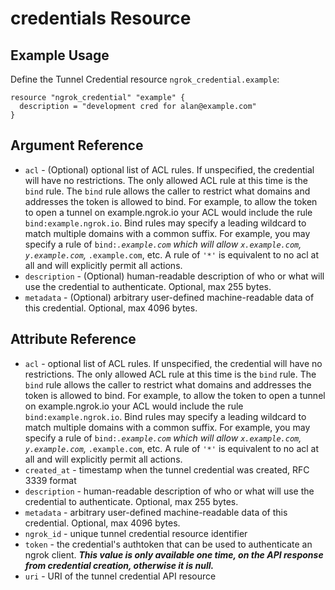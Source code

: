# credentials Resource

## Example Usage

Define the Tunnel Credential resource `ngrok_credential.example`:

```
resource "ngrok_credential" "example" {
  description = "development cred for alan@example.com"
}
```

## Argument Reference

* `acl` - (Optional) optional list of ACL rules. If unspecified, the credential will have no restrictions. The only allowed ACL rule at this time is the <code>bind</code> rule. The <code>bind</code> rule allows the caller to restrict what domains and addresses the token is allowed to bind. For example, to allow the token to open a tunnel on example.ngrok.io your ACL would include the rule <code>bind:example.ngrok.io</code>. Bind rules may specify a leading wildcard to match multiple domains with a common suffix. For example, you may specify a rule of <code>bind:*.example.com</code> which will allow <code>x.example.com</code>, <code>y.example.com</code>, <code>*.example.com</code>, etc. A rule of <code>'*'</code> is equivalent to no acl at all and will explicitly permit all actions.
* `description` - (Optional) human-readable description of who or what will use the credential to authenticate. Optional, max 255 bytes.
* `metadata` - (Optional) arbitrary user-defined machine-readable data of this credential. Optional, max 4096 bytes.

## Attribute Reference

* `acl` - optional list of ACL rules. If unspecified, the credential will have no restrictions. The only allowed ACL rule at this time is the <code>bind</code> rule. The <code>bind</code> rule allows the caller to restrict what domains and addresses the token is allowed to bind. For example, to allow the token to open a tunnel on example.ngrok.io your ACL would include the rule <code>bind:example.ngrok.io</code>. Bind rules may specify a leading wildcard to match multiple domains with a common suffix. For example, you may specify a rule of <code>bind:*.example.com</code> which will allow <code>x.example.com</code>, <code>y.example.com</code>, <code>*.example.com</code>, etc. A rule of <code>'*'</code> is equivalent to no acl at all and will explicitly permit all actions.
* `created_at` - timestamp when the tunnel credential was created, RFC 3339 format
* `description` - human-readable description of who or what will use the credential to authenticate. Optional, max 255 bytes.
* `metadata` - arbitrary user-defined machine-readable data of this credential. Optional, max 4096 bytes.
* `ngrok_id` - unique tunnel credential resource identifier
* `token` - the credential's authtoken that can be used to authenticate an ngrok client. <strong><em>This value is only available one time, on the API response from credential creation, otherwise it is null.</em></strong>
* `uri` - URI of the tunnel credential API resource

